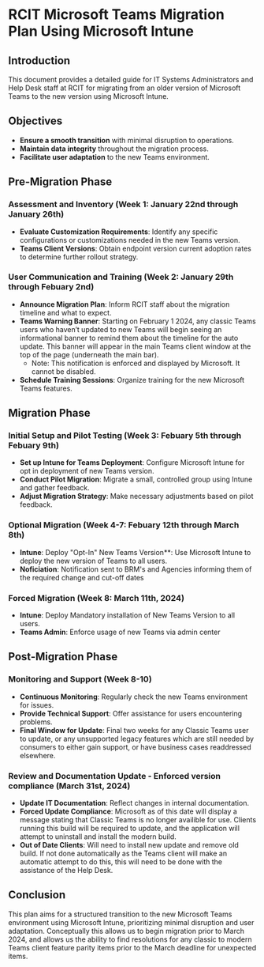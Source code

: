 # RCIT Microsoft Teams Migration Plan Using Microsoft Intune

## Introduction

This document provides a detailed guide for IT Systems Administrators and Help Desk staff at RCIT for migrating from an older version of Microsoft Teams to the new version using Microsoft Intune.

## Objectives

- **Ensure a smooth transition** with minimal disruption to operations.
- **Maintain data integrity** throughout the migration process.
- **Facilitate user adaptation** to the new Teams environment.

## Pre-Migration Phase

### Assessment and Inventory (Week 1: January 22nd through January 26th)

- **Evaluate Customization Requirements**: Identify any specific configurations or customizations needed in the new Teams version.
- **Teams Client Versions**: Obtain endpoint version current adoption rates to determine further rollout strategy.

### User Communication and Training (Week 2: January 29th through Febuary 2nd)

- **Announce Migration Plan**: Inform RCIT staff about the migration timeline and what to expect.
- **Teams Warning Banner**: Starting on February 1 2024, any classic Teams users who haven’t updated to new Teams will begin seeing an informational banner to remind them about the timeline for the auto update. This banner will appear in the main Teams client window at the top of the page (underneath the main bar).
  - Note: This notification is enforced and displayed by Microsoft. It cannot be disabled.
- **Schedule Training Sessions**: Organize training for the new Microsoft Teams features.

## Migration Phase

### Initial Setup and Pilot Testing (Week 3: Febuary 5th through Febuary 9th)

- **Set up Intune for Teams Deployment**: Configure Microsoft Intune for opt in deployment of new Teams version.
- **Conduct Pilot Migration**: Migrate a small, controlled group using Intune and gather feedback.
- **Adjust Migration Strategy**: Make necessary adjustments based on pilot feedback.

### Optional Migration (Week 4-7: Febuary 12th through March 8th)

- **Intune**: Deploy "Opt-In" New Teams Version**: Use Microsoft Intune to deploy the new version of Teams to all users.
- **Noficiation**: Notification sent to BRM's and Agencies informing them of the required change and cut-off dates

### Forced Migration (Week 8: March 11th, 2024)

- **Intune**: Deploy Mandatory installation of New Teams Version to all users.
- **Teams Admin**: Enforce usage of new Teams via admin center 

## Post-Migration Phase

### Monitoring and Support (Week 8-10)

- **Continuous Monitoring**: Regularly check the new Teams environment for issues.
- **Provide Technical Support**: Offer assistance for users encountering problems.
- **Final Window for Update**: Final two weeks for any Classic Teams user to update, or any unsupported legacy features which are still needed by consumers to either gain support, or have business cases readdressed elsewhere.

### Review and Documentation Update - Enforced version compliance (March 31st, 2024)

- **Update IT Documentation**: Reflect changes in internal documentation.
- **Forced Update Compliance**: Microsoft as of this date will display a message stating that Classic Teams is no longer availible for use. Clients running this build will be required to update, and the application will attempt to uninstall and install the modern build.
- **Out of Date Clients**: Will need to install new update and remove old build. If not done automatically as the Teams client will make an automatic attempt to do this, this will need to be done with the assistance of the Help Desk.

## Conclusion

This plan aims for a structured transition to the new Microsoft Teams environment using Microsoft Intune, prioritizing minimal disruption and user adaptation. 
Conceptually this allows us to begin migration prior to March 2024, and allows us the ability to find resolutions for any classic to modern Teams client feature parity items prior to the March deadline for unexpected items.
